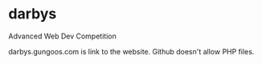 # darbys
Advanced Web Dev Competition


darbys.gungoos.com is link to the website. Github doesn't allow PHP files.
